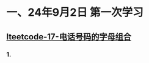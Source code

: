 # 一、24年9月2日 第一次学习
## [lteetcode-17-电话号码的字母组合](https://leetcode.cn/problems/letter-combinations-of-a-phone-number/description/)

### 1.



